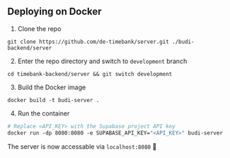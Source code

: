 ## Deploying on Docker

1. Clone the repo
```
git clone https://github.com/de-timebank/server.git ./budi-backend/server
```
2. Enter the repo directory and switch to `development` branch
```
cd timebank-backend/server && git switch development
```
3. Build the Docker image
```
docker build -t budi-server .
```
4. Run the container

 
```dockerfile
# Replace <API_KEY> with the Supabase project API key
docker run -dp 8080:8080 -e SUPABASE_API_KEY="<API_KEY>" budi-server
```


The server is now accessable via `localhost:8080` 🎉
